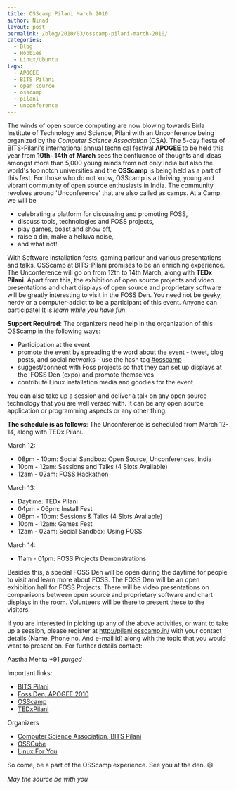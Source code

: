 ```yaml
---
title: OSScamp Pilani March 2010
author: Ninad
layout: post
permalink: /blog/2010/03/osscamp-pilani-march-2010/
categories:
  - Blog
  - Hobbies
  - Linux/Ubuntu
tags:
  - APOGEE
  - BITS Pilani
  - open source
  - osscamp
  - pilani
  - unconference
---
```

The winds of open source computing are now blowing towards Birla Institute of Technology and Science, Pilani with an Unconference being organized by the *Computer Science Association* (CSA). The 5-day fiesta of BITS-Pilani's international annual technical festival **APOGEE** to be held this year from **10th- 14th of March** sees the confluence of thoughts and ideas amongst more than 5,000 young minds from not only India but also the world's top notch universities and the **OSScamp** is being held as a part of this fest. For those who do not know, OSScamp is a thriving, young and vibrant community of open source enthusiasts in India. The community revolves around 'Unconference' that are also called as camps. At a Camp, we will be

  * celebrating a platform for discussing and promoting FOSS,
  * discuss tools, technologies and FOSS projects,
  * play games, boast and show off,
  * raise a din, make a helluva noise,
  * and what not!

With Software installation fests, gaming parlour and various presentations and talks, OSScamp at BITS-Pilani promises to be an enriching experience. The Unconference will go on from 12th to 14th March, along with **TEDx Pilani**. Apart from this, the exhibition of open source projects and video presentations and chart displays of open source and proprietary software will be greatly interesting to visit in the FOSS Den. You need not be geeky, nerdy or a computer-addict to be a participant of this event. Anyone can participate! It is *learn while you have fun*.

**Support Required**: The organizers need help in the organization of this OSScamp in the following ways:

  * Participation at the event
  * promote the event by spreading the word about the event - tweet, blog  posts, and social networks - use the hash tag [#osscamp](http://search.twitter.com/search?q=%23osscamp "#OSSCamp on Twitter")
  * suggest/connect with Foss projects so that they can set up displays at the  FOSS Den (expo) and promote themselves
  * contribute Linux installation media and goodies for the event

You can also take up a session and deliver a talk on any open source technology that you are well versed with. It can be any open source application or programming aspects or any other thing.

**The schedule is as follows**: The Unconference is scheduled from March 12-14, along with TEDx Pilani.

March 12:

  * 08pm - 10pm: Social Sandbox: Open Source, Unconferences, India
  * 10pm - 12am: Sessions and Talks (4 Slots Available)
  * 12am - 02am: FOSS Hackathon

March 13:

  * Daytime: TEDx Pilani
  * 04pm - 06pm: Install Fest
  * 08pm - 10pm: Sessions & Talks (4 Slots Available)
  * 10pm - 12am: Games Fest
  * 12am - 02am: Social Sandbox: Using FOSS

March 14:

  * 11am - 01pm: FOSS Projects Demonstrations

Besides this, a special FOSS Den will be open during the daytime for people to visit and learn more about FOSS. The FOSS Den will be an open exhibition hall for FOSS Projects. There will be video presentations on comparisons between open source and proprietary software and chart displays in the room. Volunteers will be there to present these to the visitors.

If you are interested in picking up any of the above activities, or want to take up a session, please register at http://pilani.osscamp.in/ with your contact details (Name, Phone no. And e-mail id) along with the topic that you would want to present on. For further details contact:

Aastha Mehta +91 _purged_

Important links:

  * [BITS Pilani][1]
  * [Foss Den, APOGEE 2010][2]
  * [OSScamp][3]
  * [TEDxPilani][4]

Organizers

  * [Computer Science Association, BITS Pilani][5]
  * [OSSCube][6]
  * [Linux For You][7]

So come, be a part of the OSScamp experience. See you at the den. :smile:

*May the source be with you*

 [1]: http://discovery.bits-pilani.ac.in
 [2]: http://bits-apogee.org/2010/events/workshops/fossden
 [3]: http://pilani.osscamp.in/
 [4]: http://www.tedxpilani.com/
 [5]: http://csis.bits-pilani.ac.in/assoc/csassoc/
 [6]: http://www.osscube.com/
 [7]: http://www.linuxforu.com/
